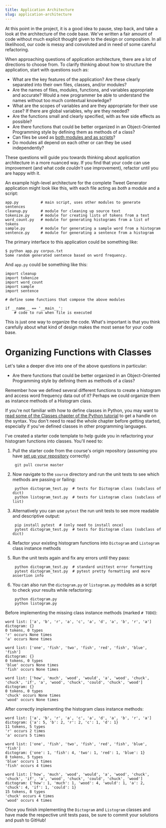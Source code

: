 ```yaml
---
title: Application Architecture
slug: application-architecture
---
```


At this point in the project, it is a good idea to pause, step back, and take a look at the architecture of the code base. We've written a fair amount of code without much explicit thought given to the design or composition. In all likelihood, our code is messy and convoluted and in need of some careful refactoring.

When approaching questions of application architecture, there are a lot of directions to choose from. To clarify thinking about how to structure the application, start with questions such as:

- What are the key features of the application? Are these clearly separated into their own files, classes, and/or modules?
- Are the names of files, modules, functions, and variables appropriate and accurate? Would a new programmer be able to understand the names without too much contextual knowledge?
- What are the scopes of variables and are they appropriate for their use case? If there are global variables, why are they needed?
- Are the functions small and clearly specified, with as few side effects as possible?
- Are there functions that could be better organized in an Object-Oriented Programming style by defining them as methods of a class?
- Can files be used as [both modules and as scripts](https://docs.python.org/3/tutorial/modules.html#executing-modules-as-scripts)?
- Do modules all depend on each other or can they be used independently?

These questions will guide you towards thinking about application architecture in a more nuanced way. If you find that your code can use improvement (and what code *couldn't* use improvement), refactor until you are happy with it.

An example high-level architecture for the complete Tweet Generator application might look like this, with each file acting as *both* a module and a script:

	app.py          # main script, uses other modules to generate sentences
	cleanup.py      # module for cleaning up source text
	tokenize.py     # module for creating lists of tokens from a text
	word_count.py   # module for generating histograms from a list of tokens
	sample.py       # module for generating a sample word from a histogram
	sentence.py     # module for generating a sentence from a histogram

The primary interface to this application could be something like:

	$ python app.py corpus.txt
	Some random generated sentence based on word frequency.

And `app.py` could be something like this:

	import cleanup
	import tokenize
	import word_count
	import sample
	import sentence

	# define some functions that compose the above modules

	if __name__ == '__main__':
	    # code to run when file is executed

This is just one way to organize the code. What's important is that you think carefully about what kind of design makes the most sense for your code base.

Organizing Functions with Classes
==

Let's take a deeper dive into one of the above questions in particular:
- Are there functions that could be better organized in an Object-Oriented Programming style by defining them as methods of a class?

Remember how we defined several different functions to create a histogram and access word frequency data out of it? Perhaps we could organize them as instance methods of a Histogram class.

If you're not familiar with how to define classes in Python, you may want to [read some of the Classes chapter of the Python tutorial](https://docs.python.org/3/tutorial/classes.html) to get a handle on the syntax. You don't need to read the whole chapter before getting started, especially if you've defined classes in other programming languages.

I've created a starter code template to help guide you in refactoring your histogram functions into classes. You'll need to:

1. Pull the starter code from the course's origin repository (assuming you have [set up your repository](https://github.com/Product-College-Courses/CS-2-Tweet-Generator/blob/master/Setup.md) correctly)

		git pull course master

2. Now navigate to the `source` directory and run the unit tests to see which methods are passing or failing:

		python dictogram_test.py  # tests for Dictogram class (subclass of dict)
		python listogram_test.py  # tests for Listogram class (subclass of list)

3. Alternatively you can use `pytest` the run unit tests to see more readable and descriptive output:

		pip install pytest  # (only need to install once)
		pytest dictogram_test.py  # tests for Dictogram class (subclass of dict)

4. Refactor your existing histogram functions into `Dictogram` and `Listogram` class instance methods

5. Run the unit tests again and fix any errors until they pass:

		python dictogram_test.py  # standard unittest error formatting
		pytest dictogram_test.py  # pytest pretty formatting and more assertion info

6. You can also run the `dictogram.py` or `listogram.py` modules as a script to check your results while refactoring:

		python dictogram.py
		python listogram.py

Before implementing the missing class instance methods (marked `# TODO`):

	word list: ['a', 'b', 'r', 'a', 'c', 'a', 'd', 'a', 'b', 'r', 'a']
	dictogram: {}
	0 tokens, 0 types
	'r' occurs None times
	'a' occurs None times

	word list: ['one', 'fish', 'two', 'fish', 'red', 'fish', 'blue', 'fish']
	dictogram: {}
	0 tokens, 0 types
	'blue' occurs None times
	'fish' occurs None times

	word list: ['how', 'much', 'wood', 'would', 'a', 'wood', 'chuck', 'chuck', 'if', 'a', 'wood', 'chuck', 'could', 'chuck', 'wood']
	dictogram: {}
	0 tokens, 0 types
	'chuck' occurs None times
	'wood' occurs None times

After correctly implementing the histogram class instance methods:

	word list: ['a', 'b', 'r', 'a', 'c', 'a', 'd', 'a', 'b', 'r', 'a']
	dictogram: {'a': 5, 'b': 2, 'r': 2, 'c': 1, 'd': 1}
	11 tokens, 5 types
	'r' occurs 2 times
	'a' occurs 5 times

	word list: ['one', 'fish', 'two', 'fish', 'red', 'fish', 'blue', 'fish']
	dictogram: {'one': 1, 'fish': 4, 'two': 1, 'red': 1, 'blue': 1}
	8 tokens, 5 types
	'blue' occurs 1 times
	'fish' occurs 4 times

	word list: ['how', 'much', 'wood', 'would', 'a', 'wood', 'chuck', 'chuck', 'if', 'a', 'wood', 'chuck', 'could', 'chuck', 'wood']
	dictogram: {'how': 1, 'much': 1, 'wood': 4, 'would': 1, 'a': 2, 'chuck': 4, 'if': 1, 'could': 1}
	15 tokens, 8 types
	'chuck' occurs 4 times
	'wood' occurs 4 times

Once you finish implementing the `Dictogram` and `Listogram` classes and have made the respective unit tests pass, be sure to commit your solutions and push to GitHub!
